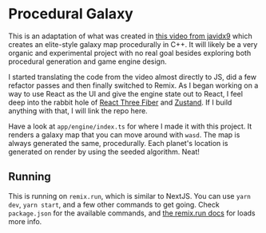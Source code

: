 # Procedural Galaxy

This is an adaptation of what was created in [this video from javidx9](https://www.youtube.com/watch?v=ZZY9YE7rZJw) which
creates an elite-style galaxy map procedurally in C++. It will likely be a very organic and experimental project with no real goal besides exploring both procedural generation and game engine design.

I started translating the code from the video almost directly to JS, did a few refactor passes and then finally switched to Remix. As I began working on a way to use React as the UI and give the engine state out to React, I feel deep into the rabbit hole of [React Three Fiber](https://github.com/pmndrs/react-three-fiber) and [Zustand](https://github.com/pmndrs/zustand). If I build anything with that, I will link the repo here.

Have a look at `app/engine/index.ts` for where I made it with this project. It renders a galaxy map that you can move around with `wasd`. The map is always generated the same, procedurally. Each planet's location is generated on render by using the seeded algorithm. Neat!

## Running

This is running on `remix.run`, which is similar to NextJS. You can use `yarn dev`, `yarn start`, and a few other commands to get going. Check `package.json` for the available commands, and [the remix.run docs](https://remix.run) for loads more info.
